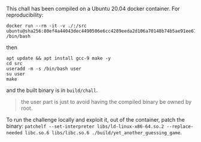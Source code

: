 This chall has been compiled on a Ubuntu 20.04 docker container. For reproducibility:

```console
docker run --rm -it -v ./:/src ubuntu@sha256:80ef4a44043dec4490506e6cc4289eeda2d106a70148b74b5ae91ee670e9c35d /bin/bash
```

then 

```console
apt update && apt install gcc-9 make -y
cd src
useradd -m -s /bin/bash user
su user
make
```
and the built binary is in `build/chall`.

> the user part is just to avoid having the compiled binary be owned by root.

To run the challenge locally and exploit it, out of the container, patch the binary: `patchelf --set-interpreter libs/ld-linux-x86-64.so.2 --replace-needed libc.so.6 libs/libc.so.6 ./build/yet_another_guessing_game`.
